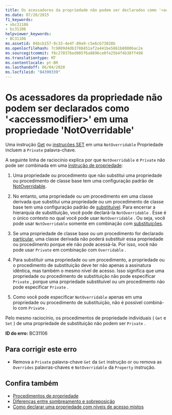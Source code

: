 ```yaml
---
title: Os acessadores da propriedade não podem ser declarados como '<accessmodifier>' em uma propriedade 'NotOverridable'
ms.date: 07/20/2015
f1_keywords:
- vbc31106
- bc31106
helpviewer_keywords:
- BC31106
ms.assetid: 84bcb157-9c33-4e4f-89a9-c5e6cb73028b
ms.openlocfilehash: 7c9809d4db3788451af2a441be5861b80806ac2e
ms.sourcegitcommit: f8c270376ed905f6a8896ce0fe25b4f4b38ff498
ms.translationtype: MT
ms.contentlocale: pt-BR
ms.lasthandoff: 06/04/2020
ms.locfileid: "84399339"
---
```

# <a name="property-accessors-cannot-be-declared-accessmodifier-in-a-notoverridable-property"></a>Os acessadores da propriedade não podem ser declarados como '\<accessmodifier>' em uma propriedade 'NotOverridable'
Uma instrução [Get](../language-reference/statements/get-statement.md) ou [instruções SET](../language-reference/statements/set-statement.md) em uma `NotOverridable` Propriedade incluem a `Private` palavra-chave.  
  
 A seguinte linha de raciocínio explica por que `NotOverridable` e `Private` não pode ser combinada em uma [instrução de propriedade](../language-reference/statements/property-statement.md):  
  
1. Uma propriedade ou procedimento que não substitui uma propriedade ou procedimento de classe base tem uma configuração padrão de [NotOverridable](../language-reference/modifiers/notoverridable.md).  
  
2. No entanto, uma propriedade ou um procedimento em uma classe derivada que substitui uma propriedade ou um procedimento de classe base tem uma configuração padrão de [substituível](../language-reference/modifiers/overridable.md). Para encerrar a hierarquia de substituição, você pode declará-la `NotOverridable` . Esse é o único contexto no qual você pode usar `NotOverridable` . Ou seja, você pode usar `NotOverridable` somente em combinação com [substituições](../language-reference/modifiers/overrides.md).  
  
3. Se uma propriedade de classe base ou um procedimento for declarado [particular](../language-reference/modifiers/private.md), uma classe derivada não poderá substituir essa propriedade ou procedimento porque ele não pode acessá-la. Por isso, você não pode usar `Private` em combinação com `Overridable` .  
  
4. Para substituir uma propriedade ou um procedimento, a propriedade ou o procedimento de substituição deve ter não apenas a assinatura idêntica, mas também o mesmo nível de acesso. Isso significa que uma propriedade ou procedimento de substituição não pode especificar `Private` , porque uma propriedade substituível ou um procedimento não pode especificar `Private` .  
  
5. Como você pode especificar `NotOverridable` apenas em uma propriedade ou procedimento de substituição, não é possível combiná-lo com `Private` .  
  
 Pelo mesmo raciocínio, os procedimentos de propriedade individuais ( `Get` e `Set` ) de uma propriedade de substituição não podem ser `Private` .  
  
 **ID do erro:** BC31106  
  
## <a name="to-correct-this-error"></a>Para corrigir este erro  
  
- Remova a `Private` palavra-chave `Get` da `Set` instrução or ou remova as `Overrides` palavras-chaves e `NotOverridable` da `Property` instrução.  
  
## <a name="see-also"></a>Confira também

- [Procedimentos de propriedade](../programming-guide/language-features/procedures/property-procedures.md)
- [Diferenças entre sombreamento e sobreposição](../programming-guide/language-features/declared-elements/differences-between-shadowing-and-overriding.md)
- [Como declarar uma propriedade com níveis de acesso mistos](../programming-guide/language-features/procedures/how-to-declare-a-property-with-mixed-access-levels.md)
